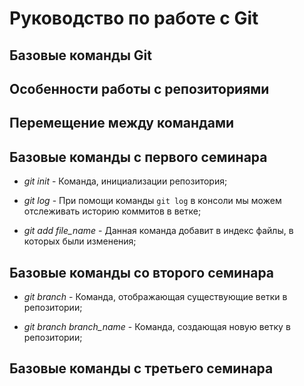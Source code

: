 # Руководство по работе с Git

## Базовые команды Git

## Особенности работы с репозиториями

## Перемещение между командами

## Базовые команды с первого семинара

* *git init* - Команда, инициализации репозитория;

* *git log* - При помощи команды `git log` в консоли мы можем отслеживать историю коммитов в ветке;

* *git add file_name* - Данная команда добавит в индекс файлы, в которых были изменения;

## Базовые команды со второго семинара

* *git branch* - Команда, отображающая существующие ветки в репозитории;

* *git branch branch_name* - Команда, создающая новую ветку в репозитории;

## Базовые команды с третьего семинара
